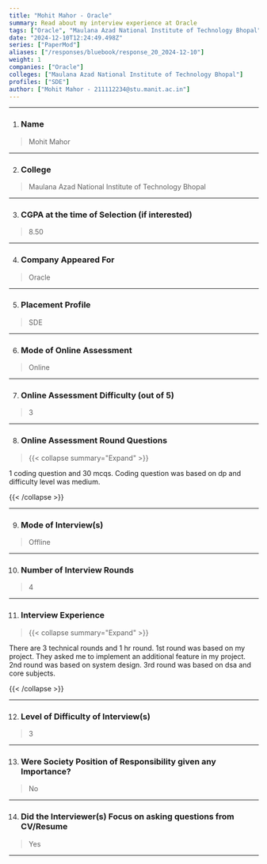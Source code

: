 ```yaml
---
title: "Mohit Mahor - Oracle"
summary: Read about my interview experience at Oracle
tags: ["Oracle", "Maulana Azad National Institute of Technology Bhopal"]
date: "2024-12-10T12:24:49.498Z"
series: ["PaperMod"]
aliases: ["/responses/bluebook/response_20_2024-12-10"]
weight: 1
companies: ["Oracle"]
colleges: ["Maulana Azad National Institute of Technology Bhopal"]
profiles: ["SDE"]
author: ["Mohit Mahor - 211112234@stu.manit.ac.in"]
---
```

---
1. ### Name

> Mohit Mahor

---

2. ### College

> Maulana Azad National Institute of Technology Bhopal 

---

3. ### CGPA at the time of Selection (if interested) 

> 8.50

---

4. ### Company Appeared For

> Oracle 

---

5. ### Placement Profile

> SDE

---

6. ### Mode of Online Assessment

> Online

---

7. ### Online Assessment Difficulty (out of 5)

> 3

---

8. ### Online Assessment Round Questions

> {{< collapse summary="Expand" >}}

1 coding question and 30 mcqs. Coding question was based on dp and difficulty level was medium.  

{{< /collapse >}}

---

9. ### Mode of Interview(s)

> Offline

---

10. ### Number of Interview Rounds

> 4

---

11. ### Interview Experience

> {{< collapse summary="Expand" >}}

There are 3 technical rounds and 1 hr round. 1st round was based on my project. They asked me to implement an additional feature in my project. 2nd round was based on system design. 3rd round was based on dsa and core subjects.

{{< /collapse >}}

---

12. ### Level of Difficulty of Interview(s)

> 3

---

13. ### Were Society Position of Responsibility given any Importance?

> No

---

14. ### Did the Interviewer(s) Focus on asking questions from CV/Resume

> Yes

---

